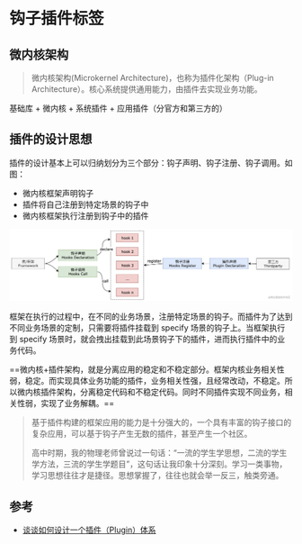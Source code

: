 # 钩子插件标签


## 微内核架构

> 微内核架构(Microkernel Architecture)，也称为插件化架构（Plug-in Architecture）。核心系统提供通用能力，由插件去实现业务功能。

基础库 + 微内核 + 系统插件 + 应用插件（分官方和第三方的）

## 插件的设计思想

插件的设计基本上可以归纳划分为三个部分：钩子声明、钩子注册、钩子调用。如图：

- 微内核框架声明钩子
- 插件将自己注册到特定场景的钩子中
- 微内核框架执行注册到钩子中的插件

![image.png](./images/171118bacfe93c51tplv-t2oaga2asx-zoom-in-crop-mark3024000.webp)

框架在执行的过程中，在不同的业务场景，注册特定场景的钩子。而插件为了达到不同业务场景的定制，只需要将插件挂载到 specify 场景的钩子上。当框架执行到 specify 场景时，就会拽出挂载到此场景钩子下的插件，进而执行插件中的业务代码。

==微内核+插件架构，就是分离应用的稳定和不稳定部分。框架内核业务相关性弱，稳定。而实现具体业务功能的插件，业务相关性强，且经常改动，不稳定。所以微内核插件架构，分离稳定代码和不稳定代码。同时不同插件实现不同业务，相关性弱，实现了业务解耦。==

> 基于插件构建的框架应用的能力是十分强大的，一个具有丰富的钩子接口的复杂应用，可以基于钩子产生无数的插件，甚至产生一个社区。
>
> 高中时期，我的物理老师曾说过一句话：“一流的学生学思想，二流的学生学方法，三流的学生学题目”，这句话让我印象十分深刻。学习一类事物，学习思想往往才是捷径。思想掌握了，往往也就会举一反三，触类旁通。

## 参考

- [谈谈如何设计一个插件（Plugin）体系](https://juejin.cn/post/6844904102862782471)
